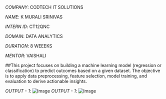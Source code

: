 *COMPANY*: CODTECH IT SOLUTIONS

*NAME*: K MURALI SRINIVAS

*INTERN ID*: CT12QNC

*DOMAIN*: DATA ANALYTICS

*DURATION*: 8 WEEEKS

*MENTOR*: VAISHALI 

##This project focuses on building a machine learning model (regression or classification) to predict outcomes based on a given dataset. The objective is to apply data preprocessing, feature selection, model training, and evaluation to derive actionable insights.

*OUTPUT - 1*: ![Image](https://github.com/user-attachments/assets/3ada40d7-87c4-4481-8f4d-3d4a2625e3ba)
*OUTPUT - 1*: ![Image](https://github.com/user-attachments/assets/4a27c7eb-18e6-445f-8ac6-954fa49bea3b)
